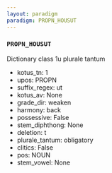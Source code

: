 ```yaml
---
layout: paradigm
paradigm: PROPN_HOUSUT
---
```

### ` PROPN_HOUSUT `

Dictionary class 1u plurale tantum
* kotus_tn: 1
* upos: PROPN
* suffix_regex: ut
* kotus_av: None
* grade_dir: weaken
* harmony: back
* possessive: False
* stem_diphthong: None
* deletion: t
* plurale_tantum: obligatory
* clitics: False
* pos: NOUN
* stem_vowel: None

